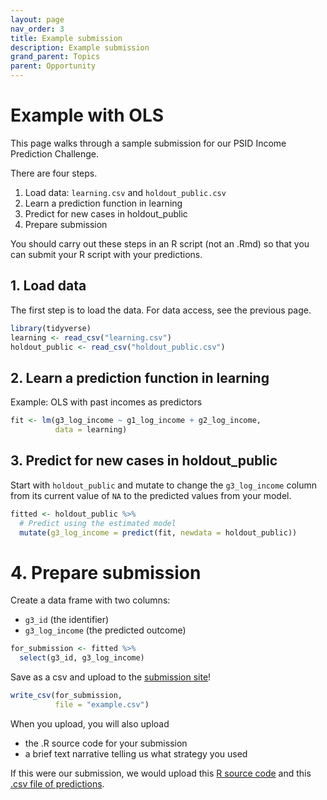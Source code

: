 ```yaml
---
layout: page
nav_order: 3
title: Example submission
description: Example submission
grand_parent: Topics
parent: Opportunity
---
```


# Example with OLS

This page walks through a sample submission for our PSID Income
Prediction Challenge.

There are four steps.

1.  Load data: `learning.csv` and `holdout_public.csv`
2.  Learn a prediction function in learning
3.  Predict for new cases in holdout_public
4.  Prepare submission

You should carry out these steps in an R script (not an .Rmd) so that
you can submit your R script with your predictions.

## 1. Load data

The first step is to load the data. For data access, see the previous
page.

``` r
library(tidyverse)
learning <- read_csv("learning.csv")
holdout_public <- read_csv("holdout_public.csv")
```

## 2. Learn a prediction function in learning

Example: OLS with past incomes as predictors

``` r
fit <- lm(g3_log_income ~ g1_log_income + g2_log_income,
          data = learning)
```

## 3. Predict for new cases in holdout_public

Start with `holdout_public` and mutate to change the `g3_log_income`
column from its current value of `NA` to the predicted values from your
model.

``` r
fitted <- holdout_public %>%
  # Predict using the estimated model
  mutate(g3_log_income = predict(fit, newdata = holdout_public))
```

# 4. Prepare submission

Create a data frame with two columns:

- `g3_id` (the identifier)
- `g3_log_income` (the predicted outcome)

``` r
for_submission <- fitted %>%
  select(g3_id, g3_log_income)
```

Save as a csv and upload to the [submission
site](https://docs.google.com/forms/d/e/1FAIpQLSeCXspOpSiM5ScYHhbVx9TIbtHjtMbNUbm9T076NZsIP8ng4A/viewform?usp=sf_link)!

``` r
write_csv(for_submission,
          file = "example.csv")
```

When you upload, you will also upload

- the .R source code for your submission
- a brief text narrative telling us what strategy you used

If this were our submission, we would upload this [R source
code](../assets/code/example.R) and this [.csv file of
predictions](../assets/data/example.csv).

